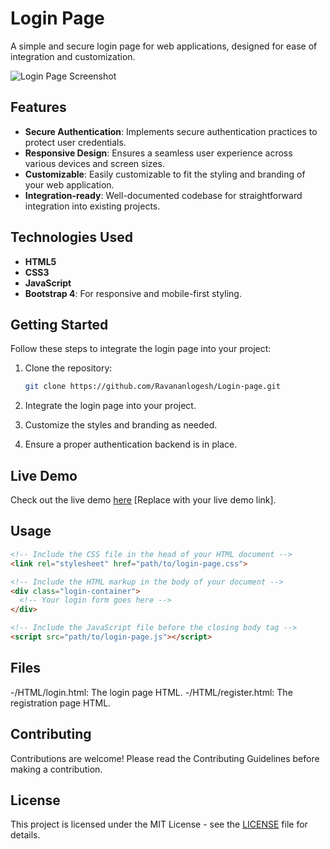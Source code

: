 # Login Page

A simple and secure login page for web applications, designed for ease of integration and customization.

![Login Page Screenshot](./images/screenshot.png)

## Features

- **Secure Authentication**: Implements secure authentication practices to protect user credentials.
- **Responsive Design**: Ensures a seamless user experience across various devices and screen sizes.
- **Customizable**: Easily customizable to fit the styling and branding of your web application.
- **Integration-ready**: Well-documented codebase for straightforward integration into existing projects.

## Technologies Used

- **HTML5**
- **CSS3**
- **JavaScript**
- **Bootstrap 4**: For responsive and mobile-first styling.

## Getting Started

Follow these steps to integrate the login page into your project:

1. Clone the repository:

    ```bash
    git clone https://github.com/Ravananlogesh/Login-page.git
    ```

2. Integrate the login page into your project.

3. Customize the styles and branding as needed.

4. Ensure a proper authentication backend is in place.

## Live Demo

Check out the live demo [here](#) [Replace with your live demo link].

## Usage

```html
<!-- Include the CSS file in the head of your HTML document -->
<link rel="stylesheet" href="path/to/login-page.css">

<!-- Include the HTML markup in the body of your document -->
<div class="login-container">
  <!-- Your login form goes here -->
</div>

<!-- Include the JavaScript file before the closing body tag -->
<script src="path/to/login-page.js"></script>

```
## Files
-/HTML/login.html: The login page HTML.
-/HTML/register.html: The registration page HTML.
## Contributing

Contributions are welcome! Please read the Contributing Guidelines before making a contribution.
## License

This project is licensed under the MIT License - see the [LICENSE](License) file for details.
